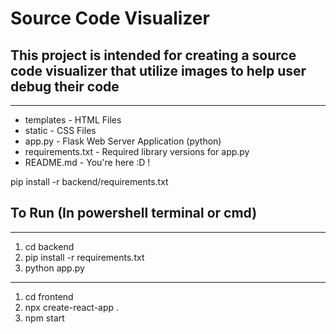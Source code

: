 # Source Code Visualizer
## This project is intended for creating a source code visualizer that utilize images to help user debug their code
-------------------------------------------------------------------------------------------------------------------

* templates - HTML Files
* static - CSS Files
* app.py - Flask Web Server Application (python)
* requirements.txt - Required library versions for app.py
* README.md - You're here :D !


pip install -r backend/requirements.txt

## To Run (In powershell terminal or cmd)
-------------------------------------------------------------------------------------------------------------------
1. cd backend
2. pip install -r requirements.txt
3. python app.py

-------------------------------------------------------------------------------------------------------------------
1. cd frontend
2. npx create-react-app .
3. npm start
